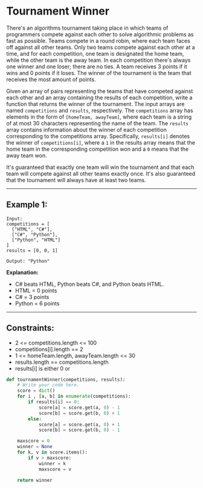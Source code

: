 # Tournament Winner

There's an algorithms tournament taking place in which teams of programmers
compete against each other to solve algorithmic problems as fast as possible.
Teams compete in a round robin, where each team faces off against all other
teams. Only two teams compete against each other at a time, and for each
competition, one team is designated the home team, while the other team is the
away team. In each competition there's always one winner and one loser; there
are no ties. A team receives 3 points if it wins and 0 points if it loses. The
winner of the tournament is the team that receives the most amount of points.

Given an array of pairs representing the teams that have competed against each
other and an array containing the results of each competition, write a function
that returns the winner of the tournament. The input arrays are named
`competitions` and `results`, respectively. The `competitions` array has
elements in the form of `[homeTeam, awayTeam]`, where each team is a string of
at most 30 characters representing the name of the team. The `results` array
contains information about the winner of each competition corresponding to the
competitions array. Specifically, `results[i]` denotes the winner of
`competitions[i]`, where a `1` in the results array means that the home team in
the corresponding competition won and a `0` means that the away team won.

It's guaranteed that exactly one team will win the tournament and that each team
will compete against all other teams exactly once. It's also guaranteed that the
tournament will always have at least two teams.

---

## Example 1:

```
Input:
competitions = [
  ["HTML", "C#"],
  ["C#", "Python"],
  ["Python", "HTML"]
]
results = [0, 0, 1]

Output: "Python"
```

**Explanation:**

- C# beats HTML, Python beats C#, and Python beats HTML.
- HTML = 0 points
- C# = 3 points
- Python = 6 points

---

## Constraints:

- 2 <= competitions.length <= 100
- competitions[i].length == 2
- 1 <= homeTeam.length, awayTeam.length <= 30
- results.length == competitions.length
- results[i] is either 0 or

```python
def tournamentWinner(competitions, results):
    # Write your code here.
    score = dict()
    for i , [a, b] in enumerate(competitions):
        if results[i] == 0:
            score[a] = score.get(a, 0) - 1
            score[b] = score.get(b, 0) + 1
        else:
            score[a] = score.get(a, 0) + 1
            score[b] = score.get(b, 0) - 1

    maxscore = 0
    winner = None
    for k, v in score.items():
        if v > maxscore:
            winner = k
            maxscore = v

    return winner
```
